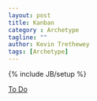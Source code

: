 ```yaml
---
layout: post
title: Kanban
category : Archetype
tagline: ""
author: Kevin Trethewey
tags: [Archetype]
---
```

{% include JB/setup %}

[To Do](/explanation/TODO)
